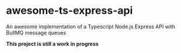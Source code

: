 # awesome-ts-express-api
An awesome implementation of a Typescript Node.js Express API with BullMQ message queues

**This project is still a work in progress**
